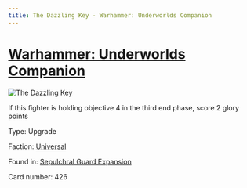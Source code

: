 ```yaml
---
title: The Dazzling Key - Warhammer: Underworlds Companion
---
```


# [Warhammer: Underworlds Companion](https://guidokessels.github.io/wh-underworlds)

  

![The Dazzling Key](https://warhammerunderworlds.com/wp-content/uploads/sites/6/2017/12/426_ENG-The-Dazzling-Key.png)

If this fighter is holding objective 4 in the third end phase, score 2 glory points

Type: Upgrade

Faction: [Universal](https://guidokessels.github.io/wh-underworlds/factions/universal)

Found in: [Sepulchral Guard Expansion](https://guidokessels.github.io/wh-underworlds/locations/sepulchral-guard-expansion)

Card number: 426
